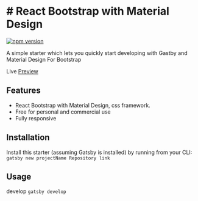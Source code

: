 # # React Bootstrap with Material Design

[![npm version](https://badge.fury.io/js/mdbreact.svg)](https://badge.fury.io/js/mdbreact)

A simple starter which lets you quickly start developing with Gastby and Material Design For Bootstrap

Live [Preview](https://creative-agency-gatsby.netlify.app/)

## Features

- React Bootstrap with Material Design, css framework.
- Free for personal and commercial use
- Fully responsive

## Installation
Install this starter (assuming Gatsby is installed) by running from your CLI:
`gatsby new projectName Repository link`

## Usage

develop
`gatsby develop`

